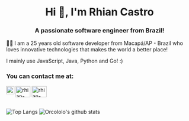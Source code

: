 <h1 align="center">Hi 👋, I'm Rhian Castro</h1>
<h3 align="center">A passionate software engineer from Brazil!</h3>


<p>👨‍💻 I am a 25 years old software developer from Macapá/AP - Brazil who loves innovative technologies that makes the world a better place!</p>
<p>I mainly use JavaScript, Java, Python and Go! :)</p>


<h3 align="left">You can contact me at: </h3> 
<a href="https://linkedin.com/in/rhian-castro" target="blank"><img align="center" src="https://cdn.jsdelivr.net/npm/simple-icons@3.0.1/icons/linkedin.svg" alt="rhian-castro" height="30" width="40" /></a>
<a href="mailto:rhi.castro@gmail.com" target="blank"><img align="center" src="https://cdn.jsdelivr.net/npm/simple-icons@3.0.1/icons/gmail.svg" alt="rhian-castro" height="30" width="40" /></a>
<a href="https://t.me/orcola">
  <img align="left" alt="Orcololo's Telegram" width="22px" src="https://cdn.jsdelivr.net/npm/simple-icons@v3/icons/telegram.svg" />
</a>
<br />
<br />
                                                                                                                                     
![Top Langs](https://github-readme-stats.vercel.app/api/top-langs/?username=orcololo)
![Orcololo's github stats](https://github-readme-stats.vercel.app/api?username=orcololo&count_private=true)

